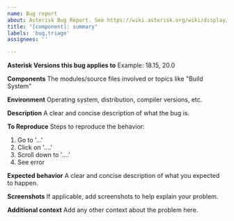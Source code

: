 ```yaml
---
name: Bug report
about: Asterisk Bug Report. See https://wiki.asterisk.org/wiki/display/AST/Asterisk+Issue+Guidelines
title: "[component]: summary"
labels: 'bug,triage'
assignees: ''

---
```


**Asterisk Versions this bug applies to**
Example: 18.15, 20.0

**Components**
The modules/source files involved or topics like "Build System"

**Environment**
Operating system, distribution, compiler versions, etc.

**Description**
A clear and concise description of what the bug is.

**To Reproduce**
Steps to reproduce the behavior:
1. Go to '...'
2. Click on '....'
3. Scroll down to '....'
4. See error

**Expected behavior**
A clear and concise description of what you expected to happen.

**Screenshots**
If applicable, add screenshots to help explain your problem.

**Additional context**
Add any other context about the problem here.
